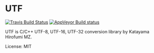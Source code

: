 # UTF

[![Travis Build Status](https://travis-ci.org/katahiromz/UTF.svg?branch=master)](https://travis-ci.org/katahiromz/UTF)
[![AppVeyor Build status](https://ci.appveyor.com/api/projects/status/o1vl6i1pd35sw2n6?svg=true)](https://ci.appveyor.com/project/katahiromz/utf)

UTF is C/C++ UTF-8, UTF-16, UTF-32 conversion library by Katayama Hirofumi MZ.

License: MIT
